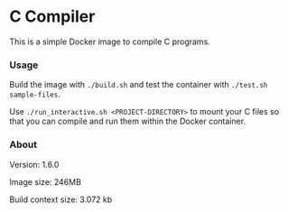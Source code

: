 # C Compiler

This is a simple Docker image to compile C programs.

### Usage

Build the image with `./build.sh` and test the container with `./test.sh sample-files`.

Use `./run_interactive.sh <PROJECT-DIRECTORY>` to mount your C files so that you can compile and run them within the Docker container.

### About

Version: 1.6.0

Image size: 246MB

Build context size: 3.072 kb

